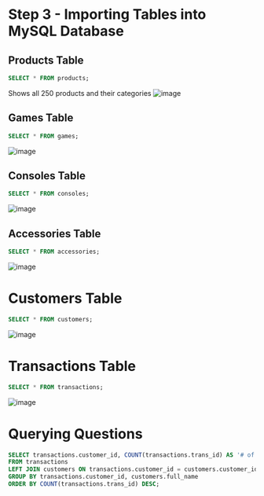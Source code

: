 # Step 3 - Importing Tables into MySQL Database
## Products Table
```sql
SELECT * FROM products;
```
Shows all 250 products and their categories
![image](https://github.com/Datarianna/Video-Game-Store-Database-and-Analysis/assets/138058039/a7074e65-9687-4665-8adb-7b661077c6cf)

## Games Table
```sql
SELECT * FROM games;
```
![image](https://github.com/Datarianna/Video-Game-Store-Database-and-Analysis/assets/138058039/11d60ec3-5cf8-4d54-9cbe-1b735f9eb33a)

## Consoles Table
```sql
SELECT * FROM consoles;
```
![image](https://github.com/Datarianna/Video-Game-Store-Database-and-Analysis/assets/138058039/bf9905e0-e47b-416d-81af-400a08002ca5)

## Accessories Table
```sql
SELECT * FROM accessories;
```
![image](https://github.com/Datarianna/Video-Game-Store-Database-and-Analysis/assets/138058039/45a95c27-5084-46b2-bacf-dea80ef996cf)

# Customers Table
```sql
SELECT * FROM customers;
```
![image](https://github.com/Datarianna/Video-Game-Store-Database-and-Analysis/assets/138058039/ba035640-818f-418e-ad05-603fbfe928fa)

# Transactions Table
```sql
SELECT * FROM transactions;
```
![image](https://github.com/Datarianna/Video-Game-Store-Database-and-Analysis/assets/138058039/bd314012-5300-4240-a889-c32d0618887b)

# Querying Questions

```sql
SELECT transactions.customer_id, COUNT(transactions.trans_id) AS '# of Transactions', customers.full_name
FROM transactions
LEFT JOIN customers ON transactions.customer_id = customers.customer_id
GROUP BY transactions.customer_id, customers.full_name
ORDER BY COUNT(transactions.trans_id) DESC;
```
